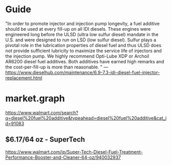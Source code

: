 # Guide
"In order to promote injector and injection pump longevity, a fuel additive should be used at every fill-up on all IDI diesels. These engines were engineered long before the ULSD (ultra low sulfur diesel) mandate in the U.S. and were designed to run on LSD (low sulfur diesel). Sulfur plays a pivotal role in the lubrication properties of diesel fuel and thus ULSD does not provide sufficient lubricity to maximize the service life of injectors and the injection pump. We highly recommend Opti-Lube XDP or Archoil AR6200 diesel fuel additives. Both additives have earned high remarks and the cost-per-fill-up is more than reasonable.
"
—https://www.dieselhub.com/maintenance/6.9-7.3-idi-diesel-fuel-injector-replacement.html

# market.graph
https://www.walmart.com/search?q=diesel%20fuel%20additive&typeahead=diesel%20fuel%20additive&cat_id=91083

## $6.17/64 oz - SuperTech
https://www.walmart.com/ip/Super-Tech-Diesel-Fuel-Treatment-Performance-Booster-and-Cleaner-64-oz/940032937

